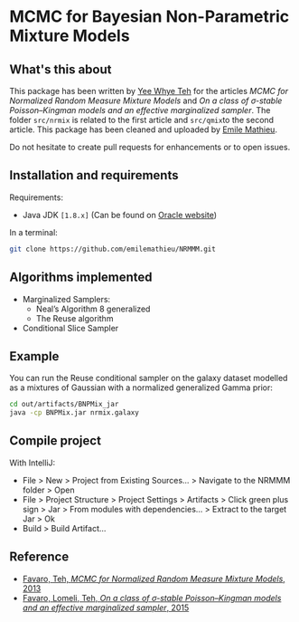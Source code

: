 # MCMC for Bayesian Non-Parametric Mixture Models 

## What's this about

This package has been written by [Yee Whye Teh](https://www.stats.ox.ac.uk/~teh) for the articles *MCMC for Normalized Random Measure Mixture Models* and *On a class of σ-stable Poisson–Kingman models and an effective marginalized sampler*.
The folder `src/nrmix` is related to the first article and `src/qmix`to the second article.
This package has been cleaned and uploaded by [Emile Mathieu](http://emilemathieu.fr).

Do not hesitate to create pull requests for enhancements or to open issues.

## Installation and requirements

Requirements:

* Java JDK `[1.8.x]` (Can be found on [Oracle website](http://www.oracle.com/technetwork/java/javase/downloads/jdk8-downloads-2133151.html))

In a terminal:

```bash
git clone https://github.com/emilemathieu/NRMMM.git
```

## Algorithms implemented

* Marginalized Samplers:
  * Neal’s Algorithm 8 generalized
  * The Reuse algorithm
* Conditional Slice Sampler

## Example

You can run the Reuse conditional sampler on the galaxy dataset modelled as a mixtures of Gaussian with a normalized generalized Gamma prior:

```bash
cd out/artifacts/BNPMix_jar
java -cp BNPMix.jar nrmix.galaxy
```

## Compile project
With IntelliJ:
* File > New > Project from Existing Sources... > Navigate to the NRMMM folder > Open
* File > Project Structure > Project Settings > Artifacts > Click green plus sign > Jar > From modules with dependencies... > Extract to the target Jar > Ok
* Build > Build Artifact...


## Reference

*  [Favaro, Teh, *MCMC for Normalized Random Measure Mixture Models*, 2013](https://www.stats.ox.ac.uk/~teh/research/npbayes/FavTeh2013a.pdf)
*  [Favaro, Lomeli, Teh, *On a class of σ-stable Poisson–Kingman models and an effective marginalized sampler*, 2015](https://link.springer.com/article/10.1007/s11222-014-9499-4)
